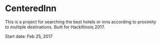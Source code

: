 # CenteredInn
This is a project for searching the best hotels or inns according to proximity to multiple destinations. Built for HackIllinois 2017.

Start date: Feb 25, 2017
